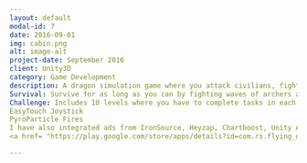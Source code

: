 ```yaml
---
layout: default
modal-id: 7
date: 2016-09-01
img: cabin.png
alt: image-alt
project-date: September 2016
client: Unity3D
category: Game Development
description: A dragon simulation game where you attack civilians, fight dragons, and archers. Contains two game modes:
Survival: Survive for as long as you can by fighting waves of archers and dragons. The final score gets updated to google leader board.
Challenge: Includes 10 levels where you have to complete tasks in each level to unlock the next one. I have implemented all logic in this game from scratch except two of the Assets from Asset Store:
EasyTouch Joystick
PyroParticle Fires
I have also integrated ads from IronSource, Heyzap, Chartboost, Unity Ads, StartApp, AdMob, Fyber, AppLovin in this game.
<a href= "https://play.google.com/store/apps/details?id=com.rs.flying_dragon_mania_simulation&hl=en>Link for game</a>

---
```

